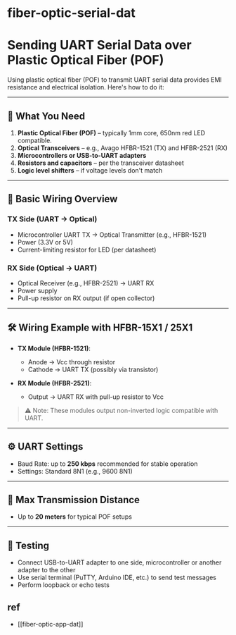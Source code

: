 
# fiber-optic-serial-dat

# Sending UART Serial Data over Plastic Optical Fiber (POF)

Using plastic optical fiber (POF) to transmit UART serial data provides EMI resistance and electrical isolation. Here's how to do it:

---

## 🧰 What You Need

1. **Plastic Optical Fiber (POF)** – typically 1mm core, 650nm red LED compatible.
2. **Optical Transceivers** – e.g., Avago HFBR-1521 (TX) and HFBR-2521 (RX)
3. **Microcontrollers or USB-to-UART adapters**
4. **Resistors and capacitors** – per the transceiver datasheet
5. **Logic level shifters** – if voltage levels don't match

---

## 🔌 Basic Wiring Overview

### TX Side (UART → Optical)
- Microcontroller UART TX → Optical Transmitter (e.g., HFBR-1521)
- Power (3.3V or 5V)
- Current-limiting resistor for LED (per datasheet)

### RX Side (Optical → UART)
- Optical Receiver (e.g., HFBR-2521) → UART RX
- Power supply
- Pull-up resistor on RX output (if open collector)

---

## 🛠️ Wiring Example with HFBR-15X1 / 25X1

- **TX Module (HFBR-1521)**:
  - Anode → Vcc through resistor
  - Cathode → UART TX (possibly via transistor)

- **RX Module (HFBR-2521)**:
  - Output → UART RX with pull-up resistor to Vcc

> ⚠️ Note: These modules output non-inverted logic compatible with UART.

---

## ⚙️ UART Settings

- Baud Rate: up to **250 kbps** recommended for stable operation
- Settings: Standard 8N1 (e.g., 9600 8N1)

---

## 📏 Max Transmission Distance

- Up to **20 meters** for typical POF setups

---

## 🧪 Testing

- Connect USB-to-UART adapter to one side, microcontroller or another adapter to the other
- Use serial terminal (PuTTY, Arduino IDE, etc.) to send test messages
- Perform loopback or echo tests

## ref 

- [[fiber-optic-app-dat]]
